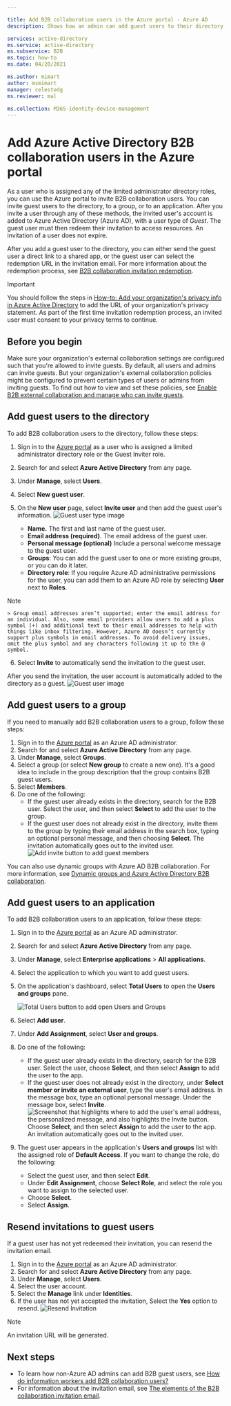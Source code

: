 ```yaml
---

title: Add B2B collaboration users in the Azure portal - Azure AD
description: Shows how an admin can add guest users to their directory from a partner organization using Azure Active Directory (Azure AD) B2B collaboration.

services: active-directory
ms.service: active-directory
ms.subservice: B2B
ms.topic: how-to
ms.date: 04/20/2021

ms.author: mimart
author: msmimart
manager: celestedg
ms.reviewer: mal

ms.collection: M365-identity-device-management
---
```


# Add Azure Active Directory B2B collaboration users in the Azure portal

As a user who is assigned any of the limited administrator directory roles, you can use the Azure portal to invite B2B collaboration users. You can invite guest users to the directory, to a group, or to an application. After you invite a user through any of these methods, the invited user's account is added to Azure Active Directory (Azure AD), with a user type of *Guest*. The guest user must then redeem their invitation to access resources. An invitation of a user does not expire.

After you add a guest user to the directory, you can either send the guest user a direct link to a shared app, or the guest user can select the redemption URL in the invitation email. For more information about the redemption process, see [B2B collaboration invitation redemption](redemption-experience.md).

> [!IMPORTANT]
> You should follow the steps in [How-to: Add your organization's privacy info in Azure Active Directory](../fundamentals/active-directory-properties-area.md) to add the URL of your organization's privacy statement. As part of the first time invitation redemption process, an invited user must consent to your privacy terms to continue. 

## Before you begin

Make sure your organization's external collaboration settings are configured such that you're allowed to invite guests. By default, all users and admins can invite guests. But your organization's external collaboration policies might be configured to prevent certain types of users or admins from inviting guests. To find out how to view and set these policies, see [Enable B2B external collaboration and manage who can invite guests](delegate-invitations.md).

## Add guest users to the directory

To add B2B collaboration users to the directory, follow these steps:

1. Sign in to the [Azure portal](https://portal.azure.com) as a user who is assigned a limited administrator directory role or the Guest Inviter role.
2. Search for and select **Azure Active Directory** from any page.
3. Under **Manage**, select **Users**.
4. Select **New guest user**.
5. On the **New user** page, select **Invite user** and then add the guest user's information.
   ![Guest user type image](media/add-users-administrator/invite-user.png)

      - **Name.** The first and last name of the guest user.
   - **Email address (required)**. The email address of the guest user.
   - **Personal message (optional)** Include a personal welcome message to the guest user.
   - **Groups**: You can add the guest user to one or more existing groups, or you can do it later.
   - **Directory role**: If you require Azure AD administrative permissions for the user, you can add them to an Azure AD role by selecting **User** next to **Roles**. 

 > [!NOTE]
    > Group email addresses aren’t supported; enter the email address for an individual. Also, some email providers allow users to add a plus symbol (+) and additional text to their email addresses to help with things like inbox filtering. However, Azure AD doesn’t currently support plus symbols in email addresses. To avoid delivery issues, omit the plus symbol and any characters following it up to the @ symbol.
6. Select **Invite** to automatically send the invitation to the guest user. 
 
After you send the invitation, the user account is automatically added to the directory as a guest.
 ![Guest user image](media/add-users-administrator//guest-user-type.png)
## Add guest users to a group
If you need to manually add B2B collaboration users to a group, follow these steps:

1. Sign in to the [Azure portal](https://portal.azure.com) as an Azure AD administrator.
2. Search for and select **Azure Active Directory** from any page.
3. Under **Manage**, select **Groups**.
4. Select a group (or select **New group** to create a new one). It's a good idea to include in the group description that the group contains B2B guest users.
5. Select **Members**.
6. Do one of the following:
   - If the guest user already exists in the directory, search for the B2B user. Select the user, and then select **Select** to add the user to the group.
   - If the guest user does not already exist in the directory, invite them to the group by typing their email address in the search box, typing an optional personal message, and then choosing **Select**. The invitation automatically goes out to the invited user.
        ![Add invite button to add guest members](./media/add-users-administrator/group-invite.png)
 
You can also use dynamic groups with Azure AD B2B collaboration. For more information, see [Dynamic groups and Azure Active Directory B2B collaboration](use-dynamic-groups.md).

## Add guest users to an application

To add B2B collaboration users to an application, follow these steps:

1. Sign in to the [Azure portal](https://portal.azure.com) as an Azure AD administrator.
2. Search for and select **Azure Active Directory** from any page.
3. Under **Manage**, select **Enterprise applications** > **All applications**.
4. Select the application to which you want to add guest users.
5. On the application's dashboard, select **Total Users** to open the **Users and groups** pane.

    ![Total Users button to add open Users and Groups](./media/add-users-administrator/app-users-and-groups.png)

6. Select **Add user**.
7. Under **Add Assignment**, select **User and groups**.
8. Do one of the following:
   - If the guest user already exists in the directory, search for the B2B user. Select the user, choose **Select**, and then select **Assign** to add the user to the app.
   - If the guest user does not already exist in the directory, under **Select member or invite an external user**, type the user's email address. In the message box, type an optional personal message. Under the message box, select **Invite**.
               ![Screenshot that highlights where to add the user's email address, the personalized message, and also highlights the Invite button.](./media/add-users-administrator/app-invite-users.png)
         Choose **Select**, and then select **Assign** to add the user to the app. An invitation automatically goes out to the invited user.

9. The guest user appears in the application's **Users and groups** list with the assigned role of **Default Access**. If you want to change the role, do the following:
   - Select the guest user, and then select **Edit**. 
   - Under **Edit Assignment**, choose **Select Role**, and select the role you want to assign to the selected user.
   - Choose **Select**.
   - Select **Assign**.
 
## Resend invitations to guest users

If a guest user has not yet redeemed their invitation, you can resend the invitation email.

1. Sign in to the [Azure portal](https://portal.azure.com) as an Azure AD administrator.
2. Search for and select **Azure Active Directory** from any page.
3. Under **Manage**, select **Users**.
5. Select the user account.
6. Select the **Manage** link under **Identities**.
7. If the user has not yet accepted the invitation, Select the **Yes** option to resend.
    ![Resend Invitation](./media/add-users-administrator/b2b-user-resend-invitation.png)

> [!NOTE]
> An invitation URL will be generated.

## Next steps

- To learn how non-Azure AD admins can add B2B guest users, see [How do information workers add B2B collaboration users?](add-users-information-worker.md)
- For information about the invitation email, see [The elements of the B2B collaboration invitation email](invitation-email-elements.md).